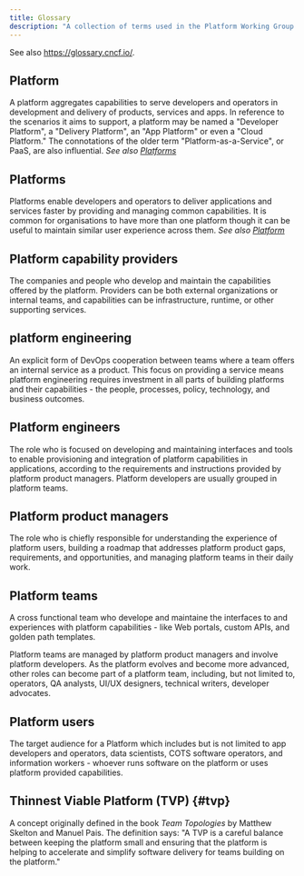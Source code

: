 ```yaml
---
title: Glossary
description: "A collection of terms used in the Platform Working Group published papers."
---
```


See also <https://glossary.cncf.io/>.

## Platform
A platform aggregates capabilities to serve developers and operators in
development and delivery of products, services and apps. In reference to the
scenarios it aims to support, a platform may be named a "Developer Platform", a
"Delivery Platform", an "App Platform" or even a "Cloud Platform." The
connotations of the older term "Platform-as-a-Service", or PaaS, are also
influential.
_See also [Platforms](#platforms)_

## Platforms
Platforms enable developers and operators to deliver applications and
services faster by providing and managing common capabilities. It is common for
organisations to have more than one platform though it can be useful to maintain
similar user experience across them.
_See also [Platform](#platform)_

## Platform capability providers
The companies and people who develop and maintain the capabilities offered
by the platform. Providers can be both external organizations or internal teams,
and capabilities can be infrastructure, runtime, or other supporting services.

## platform engineering
An explicit form of DevOps cooperation between teams
where a team offers an internal service as a product. This focus on providing
a service means platform engineering requires investment in all parts of building
platforms and their capabilities - the people, processes, policy, technology,
and business outcomes.

## Platform engineers
The role who is focused on developing and 
maintaining interfaces and tools to enable provisioning and integration of platform 
capabilities in applications, according to the requirements and instructions provided 
by platform product managers. Platform developers are usually grouped in platform teams.

## Platform product managers
The role who is chiefly responsible for understanding the experience of
platform users, building a roadmap that addresses platform product gaps, requirements, 
and opportunities, and managing platform teams in their daily work.

## Platform teams
A cross functional team who develope and maintaine the interfaces to 
and experiences with platform capabilities - like Web portals, custom APIs, and 
golden path templates.  

Platform teams are managed by platform product managers and involve
platform developers. As the platform evolves and become more advanced, other roles 
can become part of a platform team, including, but not limited to, operators, 
QA analysts, UI/UX designers, technical writers, developer advocates.

## Platform users
The target audience for a Platform which includes but is not limited to app developers and operators, data
scientists, COTS software operators, and information workers - whoever runs
software on the platform or uses platform provided capabilities.

## Thinnest Viable Platform (TVP) {#tvp}
A concept originally defined in the book *Team Topologies*
by Matthew Skelton and Manuel Pais. The definition says: "A TVP is a careful balance between 
keeping the platform small and ensuring that the platform is helping to accelerate and simplify 
software delivery for teams building on the platform."
